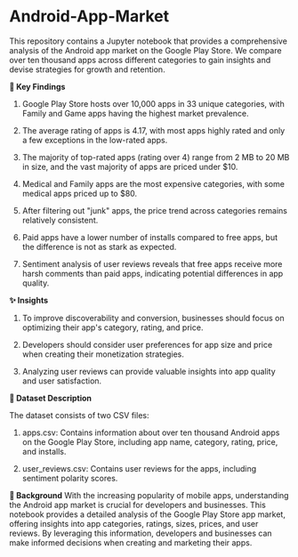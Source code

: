# Android-App-Market
This repository contains a Jupyter notebook that provides a comprehensive analysis of the Android app market on the Google Play Store. We compare over ten thousand apps across different categories to gain insights and devise strategies for growth and retention.

**🔑 Key Findings**
1. Google Play Store hosts over 10,000 apps in 33 unique categories, with Family and Game apps having the highest market prevalence.

2. The average rating of apps is 4.17, with most apps highly rated and only a few exceptions in the low-rated apps.

3. The majority of top-rated apps (rating over 4) range from 2 MB to 20 MB in size, and the vast majority of apps are priced under $10.

4. Medical and Family apps are the most expensive categories, with some medical apps priced up to $80.

5. After filtering out "junk" apps, the price trend across categories remains relatively consistent.

6. Paid apps have a lower number of installs compared to free apps, but the difference is not as stark as expected.

7. Sentiment analysis of user reviews reveals that free apps receive more harsh comments than paid apps, indicating potential differences in app quality.

**✨ Insights**
1. To improve discoverability and conversion, businesses should focus on optimizing their app's category, rating, and price.

2. Developers should consider user preferences for app size and price when creating their monetization strategies.

3. Analyzing user reviews can provide valuable insights into app quality and user satisfaction.

**📜 Dataset Description**

The dataset consists of two CSV files:

1. apps.csv: Contains information about over ten thousand Android apps on the Google Play Store, including app name, category, rating, price, and installs.

2. user_reviews.csv: Contains user reviews for the apps, including sentiment polarity scores.

**👀 Background**
With the increasing popularity of mobile apps, understanding the Android app market is crucial for developers and businesses. This notebook provides a detailed analysis of the Google Play Store app market, offering insights into app categories, ratings, sizes, prices, and user reviews. By leveraging this information, developers and businesses can make informed decisions when creating and marketing their apps.
